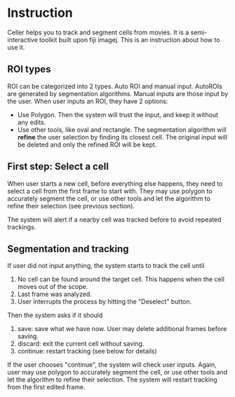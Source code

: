 # Instruction

Celler helps you to track and segment cells from movies.
It is a semi-interactive toolkit built upon fiji imagej.
This is an instruction about how to use it.

## ROI types

ROI can be categorized into 2 types. Auto ROI and manual input.
AutoROIs are generated by segmentation algorithms.
Manual inputs are those input by the user.
When user inputs an ROI, they have 2 options:

- Use Polygon. Then the system will trust the input, and keep it without any edits.
- Use other tools, like oval and rectangle. 
The segmentation algorithm will **refine** the user selection by finding its closest cell.
The original input will be deleted and only the refined ROI will be kept.


## First step: Select a cell

When user starts a new cell, before everything else happens, 
they need to select a cell from the first frame to start with.
They may use polygon to accurately segment the cell,
or use other tools and let the algorithm to refine their selection (see previous section).

The system will alert if a nearby cell was tracked before
to avoid repeated trackings.

## Segmentation and tracking

If user did not input anything, the system starts to track the cell until
1. No cell can be found around the target cell. 
This happens when the cell moves out of the scope.
2. Last frame was analyzed.
3. User interrupts the process by hitting the "Deselect" button.

Then the system asks if it should
1. save: save what we have now. User may delete additional frames before saving.
2. discard: exit the current cell without saving.
3. continue: restart tracking (see below for details)

If the user chooses "continue", the system will check user inputs.
Again, user may use polygon to accurately segment the cell,
or use other tools and let the algorithm to refine their selection.
The system will restart tracking from the first edited frame.
